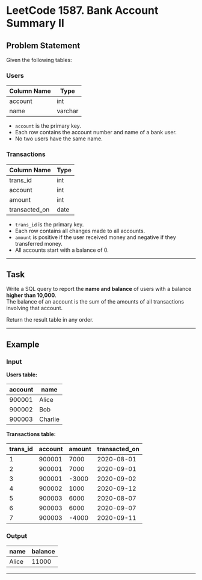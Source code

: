 # LeetCode 1587. Bank Account Summary II

## Problem Statement

Given the following tables:

### Users

| Column Name | Type    |
|-------------|---------|
| account     | int     |
| name        | varchar |

- `account` is the primary key.
- Each row contains the account number and name of a bank user.
- No two users have the same name.

### Transactions

| Column Name   | Type |
|---------------|------|
| trans_id      | int  |
| account       | int  |
| amount        | int  |
| transacted_on | date |

- `trans_id` is the primary key.
- Each row contains all changes made to all accounts.
- `amount` is positive if the user received money and negative if they transferred money.
- All accounts start with a balance of 0.

---

## Task

Write a SQL query to report the **name and balance** of users with a balance **higher than 10,000**.  
The balance of an account is the sum of the amounts of all transactions involving that account.

Return the result table in any order.

---

## Example

### Input

**Users table:**

| account  | name    |
|----------|---------|
| 900001   | Alice   |
| 900002   | Bob     |
| 900003   | Charlie |

**Transactions table:**

| trans_id | account  | amount | transacted_on |
|----------|----------|--------|---------------|
| 1        | 900001   | 7000   | 2020-08-01    |
| 2        | 900001   | 7000   | 2020-09-01    |
| 3        | 900001   | -3000  | 2020-09-02    |
| 4        | 900002   | 1000   | 2020-09-12    |
| 5        | 900003   | 6000   | 2020-08-07    |
| 6        | 900003   | 6000   | 2020-09-07    |
| 7        | 900003   | -4000  | 2020-09-11    |

### Output

| name   | balance |
|--------|---------|
| Alice  | 11000   |

---